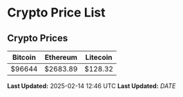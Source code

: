 # Crypto Price List

## Crypto Prices
| Bitcoin | Ethereum | Litecoin |
| ------- | -------- | -------- |
| $96644 | $2683.89 | $128.32 |
**Last Updated:** 2025-02-14 12:46 UTC
**Last Updated:** $DATE$
